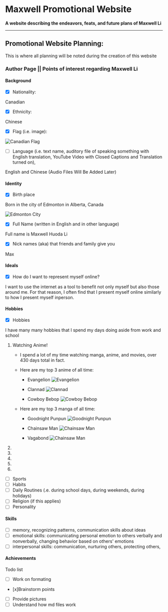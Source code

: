 # **Maxwell Promotional Website**
**A website describing the endeavors, feats, and future plans of Maxwell Li**

---
## **Promotional Website Planning:**
This is where all planning will be noted during the creation of this website

### **Author Page || Points of interest regarding Maxwell Li** 
#### **Background**
- [x] Nationality: 

Canadian

- [x] Ethnicity: 

Chinese

- [x] Flag (i.e. image): 

![Canadian Flag](https://cdn.britannica.com/68/7068-004-7848FEB4/Flag-Canada.jpg)

- [ ] Language (i.e. text name, auditory file of speaking something with English translation, YouTube Video with Closed Captions and Translation turned on),

English and Chinese (Audio Files Will Be Added Later)

#### **Identity**
- [x] Birth place 

Born in the city of Edmonton in Alberta, Canada

![Edmonton City](http://t0.gstatic.com/licensed-image?q=tbn:ANd9GcRja3p0-TepfnqZ3xFKkrhsxcTWaBrTBpkKYNb6SbV4WoockeXVwjmtrcTDpGzxV5By)

- [x] Full Name (written in English and in other language)

Full name is Maxwell Huoda Li

- [x] Nick names (aka) that friends and family give you 

Max

#### **Ideals**
- [x] How do I want to represent myself online?

I want to use the internet as a tool to benefit not only myself but also those around me. For that reason, I often find that I present myself online similarly to how I present myself inperson. 

#### **Hobbies**
- [x] Hobbies

I have many many hobbies that I spend my days doing aside from work and school
1. Watching Anime!
    - I spend a lot of my time watching manga, anime, and movies, over 430 days total in fact. 
    - Here are my top 3 anime of all time: 
        - Evangelion ![Evangelion](https://cdn.vox-cdn.com/thumbor/Xp-1OjSL7fTHu-EhVQ0PDkExxjA=/0x0:1200x750/920x613/filters:focal(504x279:696x471):format(webp)/cdn.vox-cdn.com/uploads/chorus_image/image/62562670/neon_genesis_evangelion.0.jpg)

        - Clannad ![Clannad](https://www.scrolldroll.com/wp-content/uploads/2021/12/clannad-best-anime-series-750x430.jpg)

        - Cowboy Bebop ![Cowboy Bebop](https://images-na.ssl-images-amazon.com/images/I/81Ong-2+m2L._RI_.jpg)

    - Here are my top 3 manga of all time:
        - Goodnight Punpun ![Goodnight Punpun](https://dw9to29mmj727.cloudfront.net/promo/2016/5338-SeriesHeaders_Tier01_Punpun_2000x800v2.jpg)

        - Chainsaw Man ![Chainsaw Man](https://dynamic.indigoimages.ca/v1/books/books/1974709930/1.jpg?quality=10&sale=0)

        - Vagabond ![Chainsaw Man](https://upload.wikimedia.org/wikipedia/en/thumb/9/99/Vagabond_%28manga%29_vol._1.png/220px-Vagabond_%28manga%29_vol._1.png)


    


2.
3.
4.
5.
6.


- [ ] Sports 
- [ ] Habits 
- [ ] Daily Routines (.e. during school days, during weekends, during holidays) 
- [ ] Religion (if this applies) 
- [ ] Personality

#### **Skills**
- [ ] memory, recognizing patterns, communication skills about ideas
- [ ] emotional skills: communicating personal emotion to others verbally and nonverbally, changing behavior based on others' emotions
- [ ] interpersonal skills: communication, nurturing others, protecting others,
 
#### **Achievements**

Todo list
- [ ] Work on formating 
- [x]Brainstorm points
- [ ] Provide pictures 
- [ ] Understand how md files work
